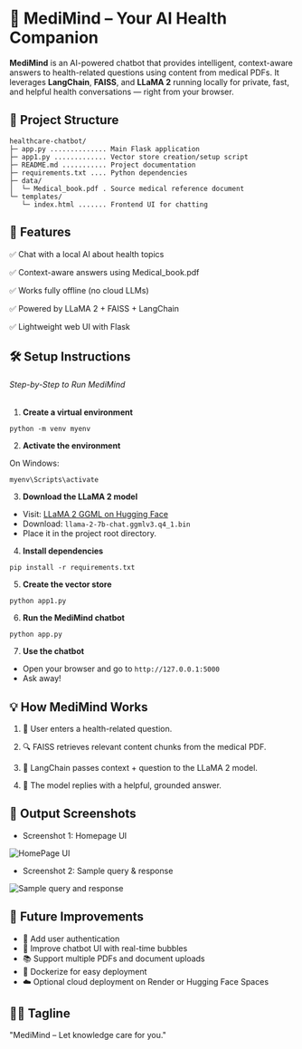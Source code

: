 # 🧠 MediMind – Your AI Health Companion

**MediMind** is an AI-powered chatbot that provides intelligent, context-aware answers to health-related questions using content from medical PDFs. It leverages **LangChain**, **FAISS**, and **LLaMA 2** running locally for private, fast, and helpful health conversations — right from your browser.

## 📁 Project Structure

```
healthcare-chatbot/
├─ app.py .............. Main Flask application
├─ app1.py ............. Vector store creation/setup script
├─ README.md ........... Project documentation
├─ requirements.txt .... Python dependencies
├─ data/
│  └─ Medical_book.pdf . Source medical reference document
└─ templates/
   └─ index.html ....... Frontend UI for chatting
```

## 🚀 Features

✅ Chat with a local AI about health topics

✅ Context-aware answers using Medical_book.pdf

✅ Works fully offline (no cloud LLMs)

✅ Powered by LLaMA 2 + FAISS + LangChain

✅ Lightweight web UI with Flask

## 🛠️ Setup Instructions

###### Step-by-Step to Run MediMind

1. **Create a virtual environment**

```
python -m venv myenv
 ```

2. **Activate the environment**

On Windows:
```
myenv\Scripts\activate
```

3. **Download the LLaMA 2 model**
- Visit: [LLaMA 2 GGML on Hugging Face](https://huggingface.co/TheBloke/Llama-2-7B-Chat-GGML/tree/main)
- Download: `llama-2-7b-chat.ggmlv3.q4_1.bin`
- Place it in the project root directory.

4. **Install dependencies**
```
pip install -r requirements.txt
```

5. **Create the vector store**
```
python app1.py
```

6. **Run the MediMind chatbot**
```
python app.py
```

7. **Use the chatbot**
- Open your browser and go to `http://127.0.0.1:5000`
- Ask away!

## 💡 How MediMind Works

1. 🧾 User enters a health-related question.

2. 🔍 FAISS retrieves relevant content chunks from the medical PDF.

3. 🧠 LangChain passes context + question to the LLaMA 2 model.

4. 💬 The model replies with a helpful, grounded answer.

## 📸 Output Screenshots
- Screenshot 1: Homepage UI

![HomePage UI](https://ik.imagekit.io/pzzgzwooz/Screenshot%20(14).png?updatedAt=1752578938817)
- Screenshot 2: Sample query & response

![Sample query and response](https://ik.imagekit.io/pzzgzwooz/Screenshot%20(15).png?updatedAt=1752578962056)
## 🔮 Future Improvements
- 🔐 Add user authentication
- 💬 Improve chatbot UI with real-time bubbles
- 📚 Support multiple PDFs and document uploads
- 🐳 Dockerize for easy deployment
- ☁️ Optional cloud deployment on Render or Hugging Face Spaces

## 👩‍⚕️ Tagline
"MediMind – Let knowledge care for you."
